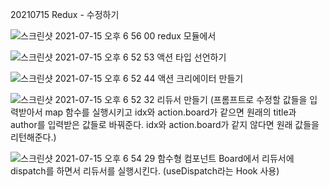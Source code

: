 20210715 Redux - 수정하기


![스크린샷 2021-07-15 오후 6 56 00](https://user-images.githubusercontent.com/66675699/125779086-68eb5ad4-e75c-4d85-ba1d-3542b61adfac.png)
redux 모듈에서

![스크린샷 2021-07-15 오후 6 52 53](https://user-images.githubusercontent.com/66675699/125779323-16d8fddd-38d7-4f4c-a393-f0b700199087.png)
액션 타입 선언하기

![스크린샷 2021-07-15 오후 6 52 44](https://user-images.githubusercontent.com/66675699/125779360-afb803bd-379a-407c-9eea-10fc808555c5.png)
액션 크리에이터 만들기

![스크린샷 2021-07-15 오후 6 52 32](https://user-images.githubusercontent.com/66675699/125779495-a1a8fec7-ffb0-4068-bad5-42891d053922.png)
리듀서 만들기 (프롬프트로 수정할 값들을 입력받아서 map 함수를 실행시키고 idx와 action.board가 같으면 원래의 title과 author를 입력받은 값들로 바꿔준다. idx와 action.board가 같지 않다면 원래 값들을 리턴해준다.) 

![스크린샷 2021-07-15 오후 6 54 29](https://user-images.githubusercontent.com/66675699/125780137-70609915-a3bb-473b-bfd1-07d1b8374492.png)
함수형 컴포넌트 Board에서 리듀서에 dispatch를 하면서 리듀서를 실행시킨다. (useDispatch라는 Hook 사용)
